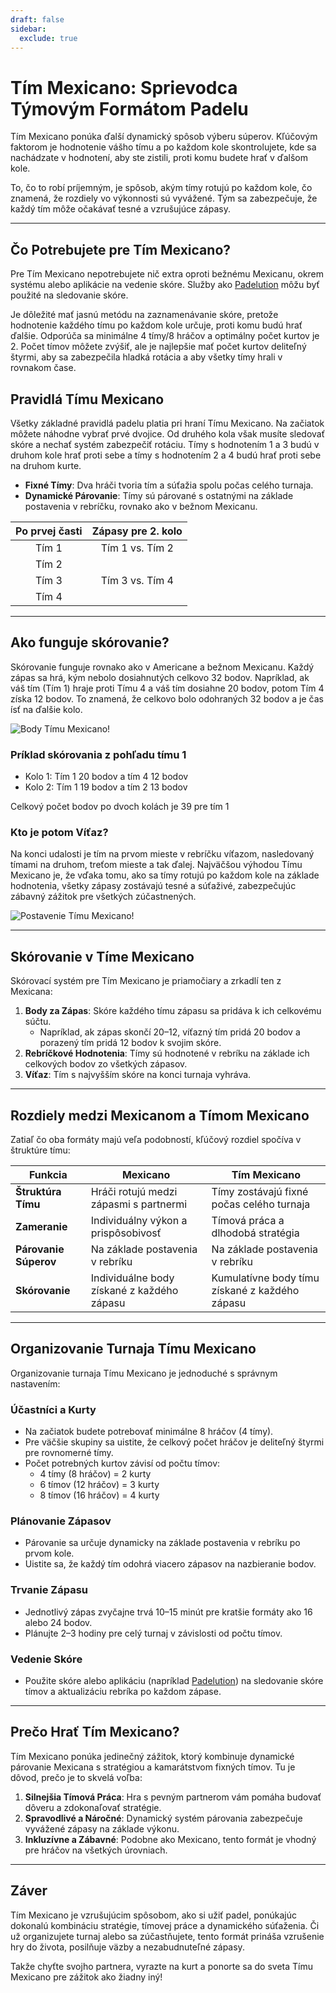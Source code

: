 ```yaml
---
draft: false
sidebar:
  exclude: true
---
```

# Tím Mexicano: Sprievodca Týmovým Formátom Padelu

Tím Mexicano ponúka ďalší dynamický spôsob výberu súperov. Kľúčovým faktorom je hodnotenie vášho tímu a po každom kole skontrolujete, kde sa nachádzate v hodnotení, aby ste zistili, proti komu budete hrať v ďalšom kole.

To, čo to robí príjemným, je spôsob, akým tímy rotujú po každom kole, čo znamená, že rozdiely vo výkonnosti sú vyvážené. Tým sa zabezpečuje, že každý tím môže očakávať tesné a vzrušujúce zápasy.

---

## Čo Potrebujete pre Tím Mexicano?

Pre Tím Mexicano nepotrebujete nič extra oproti bežnému Mexicanu, okrem systému alebo aplikácie na vedenie skóre. Služby ako [Padelution](https://www.padelution.com/americano) môžu byť použité na sledovanie skóre.

Je dôležité mať jasnú metódu na zaznamenávanie skóre, pretože hodnotenie každého tímu po každom kole určuje, proti komu budú hrať ďalšie. Odporúča sa minimálne 4 tímy/8 hráčov a optimálny počet kurtov je 2. Počet tímov môžete zvýšiť, ale je najlepšie mať počet kurtov deliteľný štyrmi, aby sa zabezpečila hladká rotácia a aby všetky tímy hrali v rovnakom čase.

## Pravidlá Tímu Mexicano

Všetky základné pravidlá padelu platia pri hraní Tímu Mexicano. Na začiatok môžete náhodne vybrať prvé dvojice. Od druhého kola však musíte sledovať skóre a nechať systém zabezpečiť rotáciu. Tímy s hodnotením 1 a 3 budú v druhom kole hrať proti sebe a tímy s hodnotením 2 a 4 budú hrať proti sebe na druhom kurte.

- **Fixné Tímy**: Dva hráči tvoria tím a súťažia spolu počas celého turnaja.
- **Dynamické Párovanie**: Tímy sú párované s ostatnými na základe postavenia v rebríčku, rovnako ako v bežnom Mexicanu.

| Po prvej časti | Zápasy pre 2. kolo |
|:--------------:|:-------------------:|
|     Tím 1      | Tím 1 vs. Tím 2     |
|     Tím 2      |                     |
|     Tím 3      | Tím 3 vs. Tím 4     |
|     Tím 4      |                     |

---

## Ako funguje skórovanie?

Skórovanie funguje rovnako ako v Americane a bežnom Mexicanu. Každý zápas sa hrá, kým nebolo dosiahnutých celkovo 32 bodov. Napríklad, ak váš tím (Tím 1) hraje proti Tímu 4 a váš tím dosiahne 20 bodov, potom Tím 4 získa 12 bodov. To znamená, že celkovo bolo odohraných 32 bodov a je čas ísť na ďalšie kolo.

![Body Tímu Mexicano!](/sk/images/team-mexicano-scores.png "Body Tímu Mexicano!")

### Príklad skórovania z pohľadu tímu 1
- Kolo 1: Tím 1 20 bodov a tím 4 12 bodov
- Kolo 2: Tím 1 19 bodov a tím 2 13 bodov

Celkový počet bodov po dvoch kolách je 39 pre tím 1

### Kto je potom Víťaz?
Na konci udalosti je tím na prvom mieste v rebríčku víťazom, nasledovaný tímami na druhom, treťom mieste a tak ďalej. Najväčšou výhodou Tímu Mexicano je, že vďaka tomu, ako sa tímy rotujú po každom kole na základe hodnotenia, všetky zápasy zostávajú tesné a súťaživé, zabezpečujúc zábavný zážitok pre všetkých zúčastnených.

![Postavenie Tímu Mexicano!](/sk/images/team-mexicano-standing.png "Postavenie Tímu Mexicano")

---

## Skórovanie v Tíme Mexicano

Skórovací systém pre Tím Mexicano je priamočiary a zrkadlí ten z Mexicana:

1. **Body za Zápas**: Skóre každého tímu zápasu sa pridáva k ich celkovému súčtu.
   - Napríklad, ak zápas skončí 20–12, víťazný tím pridá 20 bodov a porazený tím pridá 12 bodov k svojim skóre.
2. **Rebríčkové Hodnotenia**: Tímy sú hodnotené v rebríku na základe ich celkových bodov zo všetkých zápasov.
3. **Víťaz**: Tím s najvyšším skóre na konci turnaja vyhráva.

---

## Rozdiely medzi Mexicanom a Tímom Mexicano

Zatiaľ čo oba formáty majú veľa podobností, kľúčový rozdiel spočíva v štruktúre tímu:

| **Funkcia**          | **Mexicano**                                     | **Tím Mexicano**                                  |
|----------------------|-------------------------------------------------|---------------------------------------------------|
| **Štruktúra Tímu**   | Hráči rotujú medzi zápasmi s partnermi          | Tímy zostávajú fixné počas celého turnaja         |
| **Zameranie**        | Individuálny výkon a prispôsobivosť              | Tímová práca a dlhodobá stratégia                 |
| **Párovanie Súperov**| Na základe postavenia v rebríku                  | Na základe postavenia v rebríku                   |
| **Skórovanie**       | Individuálne body získané z každého zápasu       | Kumulatívne body tímu získané z každého zápasu    |

---

## Organizovanie Turnaja Tímu Mexicano

Organizovanie turnaja Tímu Mexicano je jednoduché s správnym nastavením:

### Účastníci a Kurty
- Na začiatok budete potrebovať minimálne 8 hráčov (4 tímy).
- Pre väčšie skupiny sa uistite, že celkový počet hráčov je deliteľný štyrmi pre rovnomerné tímy.
- Počet potrebných kurtov závisí od počtu tímov:
  - 4 tímy (8 hráčov) = 2 kurty
  - 6 tímov (12 hráčov) = 3 kurty
  - 8 tímov (16 hráčov) = 4 kurty

### Plánovanie Zápasov
- Párovanie sa určuje dynamicky na základe postavenia v rebríku po prvom kole.
- Uistite sa, že každý tím odohrá viacero zápasov na nazbieranie bodov.

### Trvanie Zápasu
- Jednotlivý zápas zvyčajne trvá 10–15 minút pre kratšie formáty ako 16 alebo 24 bodov.
- Plánujte 2–3 hodiny pre celý turnaj v závislosti od počtu tímov.

### Vedenie Skóre
- Použite skóre alebo aplikáciu (napríklad [Padelution](https://www.padelution.com/americano)) na sledovanie skóre tímov a aktualizáciu rebríka po každom zápase.

---

## Prečo Hrať Tím Mexicano?

Tím Mexicano ponúka jedinečný zážitok, ktorý kombinuje dynamické párovanie Mexicana s stratégiou a kamarátstvom fixných tímov. Tu je dôvod, prečo je to skvelá voľba:

1. **Silnejšia Tímová Práca**: Hra s pevným partnerom vám pomáha budovať dôveru a zdokonaľovať stratégie.
2. **Spravodlivé a Náročné**: Dynamický systém párovania zabezpečuje vyvážené zápasy na základe výkonu.
3. **Inkluzívne a Zábavné**: Podobne ako Mexicano, tento formát je vhodný pre hráčov na všetkých úrovniach.

---

## Záver

Tím Mexicano je vzrušujúcim spôsobom, ako si užiť padel, ponúkajúc dokonalú kombináciu stratégie, tímovej práce a dynamického súťaženia. Či už organizujete turnaj alebo sa zúčastňujete, tento formát prináša vzrušenie hry do života, posilňuje väzby a nezabudnuteľné zápasy.

Takže chyťte svojho partnera, vyrazte na kurt a ponorte sa do sveta Tímu Mexicano pre zážitok ako žiadny iný!
